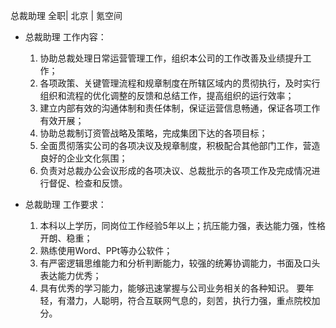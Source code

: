 总裁助理 全职| 北京 | 氪空间

* 总裁助理 工作内容：

  1. 协助总裁处理日常运营管理工作，组织本公司的工作改善及业绩提升工作；  1. 各项政策、关键管理流程和规章制度在所辖区域内的贯彻执行，及时实行组织和流程的优化调整的反馈和总结工作，提高组织的运行效率；  1. 建立内部有效的沟通体制和责任体制，保证运营信息畅通，保证各项工作有效开展；  1. 协助总裁制订资管战略及策略，完成集团下达的各项目标；  1. 全面贯彻落实公司的各项决议及规章制度，积极配合其他部门工作，营造良好的企业文化氛围；  1. 负责对总裁办公会议形成的各项决议、总裁批示的各项工作及完成情况进行督促、检查和反馈。
* 总裁助理 工作要求：

  1. 本科以上学历，同岗位工作经验5年以上；抗压能力强，表达能力强，性格开朗、稳重；  1. 熟练使用Word、PPt等办公软件；  1. 有严密逻辑思维能力和分析判断能力，较强的统筹协调能力，书面及口头表达能力优秀；  1. 具有优秀的学习能力，能够迅速掌握与公司业务相关的各种知识。 要年轻，有潜力，人聪明，符合互联网气息的，刻苦，执行力强，重点院校加分。 